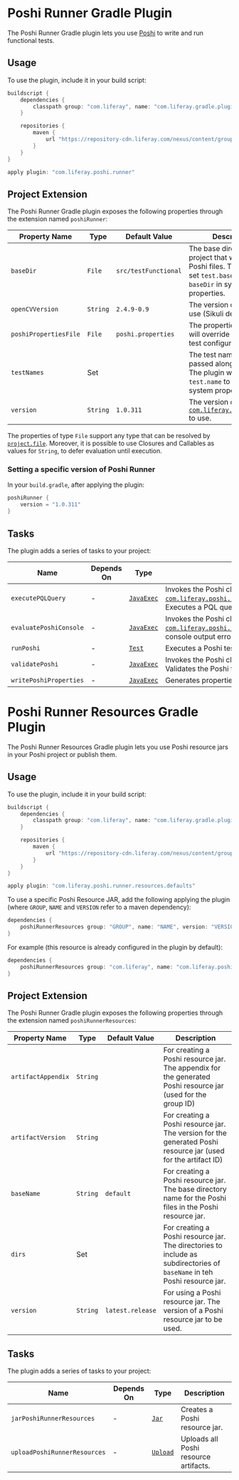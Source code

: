 # Poshi Runner Gradle Plugin

The Poshi Runner Gradle plugin lets you use [Poshi](https://github.com/liferay/liferay-portal/tree/master/modules/test/poshi)
to write and run functional tests.

## Usage

To use the plugin, include it in your build script:

```gradle
buildscript {
	dependencies {
		classpath group: "com.liferay", name: "com.liferay.gradle.plugins.poshi.runner", version: "3.0.56"
	}

	repositories {
		maven {
			url "https://repository-cdn.liferay.com/nexus/content/groups/public"
		}
	}
}

apply plugin: "com.liferay.poshi.runner"
```

## Project Extension

The Poshi Runner Gradle plugin exposes the following properties through the
extension named `poshiRunner`:

Property Name | Type | Default Value | Description
------------- | ---- | ------------- | -----------
`baseDir` | `File` | `src/testFunctional` | The base directory of hte project that will store the Poshi files. The plugin will set `test.base.dir.name` to `baseDir` in system properties.
`openCVVersion` | `String` | `2.4.9-0.9` | The version of OpenCV to use (Sikuli dependency).
`poshiPropertiesFile` | `File` | `poshi.properties` | The properties file that will override and update test configurations.
`testNames` | Set<String> | | The test names to be passed along to Poshi. The plugin will set `test.name` to `testNames` in system properties.
`version` | `String` | `1.0.311` | The version of [`com.liferay.poshi.runner`](https://github.com/liferay/liferay-portal/tree/master/modules/test/poshi/poshi-runner) to use.

The properties of type `File` support any type that can be resolved by
[`project.file`](https://docs.gradle.org/current/dsl/org.gradle.api.Project.html#org.gradle.api.Project:file(java.css.Object)).
Moreover, it is possible to use Closures and Callables as values for `String`,
to defer evaluation until execution.

### Setting a specific version of Poshi Runner
In your `build.gradle`, after applying the plugin:
```gradle
poshiRunner {
	version = "1.0.311"
}
```

## Tasks

The plugin adds a series of tasks to your project:

Name | Depends On | Type | Description
---- | ---------- | ---- | -----------
`executePQLQuery` | \- | [`JavaExec`](https://docs.gradle.org/current/dsl/org.gradle.api.tasks.JavaExec.html) | Invokes the Poshi class/method: [`com.liferay.poshi.runner.PoshiRunnerCommandExecutor.executePQLQuery`](https://github.com/liferay/liferay-portal/blob/master/modules/test/poshi/poshi-runner/src/main/java/com/liferay/poshi/runner/PoshiRunnerCommandExecutor.java). Executes a PQL query.
`evaluatePoshiConsole` | \- | [`JavaExec`](https://docs.gradle.org/current/dsl/org.gradle.api.tasks.JavaExec.html) | Invokes the Poshi class: [`com.liferay.poshi.runner.PoshiRunnerConsoleEvaluator`](https://github.com/liferay/liferay-portal/blob/master/modules/test/poshi/poshi-runner/src/main/java/com/liferay/poshi/runner/PoshiRunnerConsoleEvaluator.java). Evaluates console output errors.
`runPoshi` | \- | [`Test`](https://docs.gradle.org/current/dsl/org.gradle.api.tasks.testing.Test.html) | Executes a Poshi test.
`validatePoshi` | \- | [`JavaExec`](https://docs.gradle.org/current/dsl/org.gradle.api.tasks.JavaExec.html) | Invokes the Poshi class: [`com.liferay.poshi.core.PoshiValidation`](https://github.com/liferay/liferay-portal/blob/master/modules/test/poshi/poshi-core/src/main/java/com/liferay/poshi/core/PoshiValidation.java). Validates the Poshi file syntax
`writePoshiProperties` | \- | [`JavaExec`](https://docs.gradle.org/current/dsl/org.gradle.api.tasks.JavaExec.html) | Generates properties using meta data from Poshi files in the project.

# Poshi Runner Resources Gradle Plugin
The Poshi Runner Resources Gradle plugin lets you use Poshi resource jars in your Poshi project or publish them.

## Usage

To use the plugin, include it in your build script:

```gradle
buildscript {
	dependencies {
		classpath group: "com.liferay", name: "com.liferay.gradle.plugins.poshi.runner", version: "3.0.56"
	}

	repositories {
		maven {
			url "https://repository-cdn.liferay.com/nexus/content/groups/public"
		}
	}
}

apply plugin: "com.liferay.poshi.runner.resources.defaults"
```

To use a specific Poshi Resource JAR, add the following applying the plugin (where `GROUP`, `NAME` and `VERSION` refer to a maven dependency):
```gradle
dependencies {
	poshiRunnerResources group: "GROUP", name: "NAME", version: "VERSION"
}
```

For example (this resource is already configured in the plugin by default):
```gradle
dependencies {
	poshiRunnerResources group: "com.liferay", name: "com.liferay.poshi.runner.resources", version: "latest.release"
}
```

## Project Extension

The Poshi Runner Gradle plugin exposes the following properties through the
extension named `poshiRunnerResources`:

Property Name | Type | Default Value | Description
------------- | ---- | ------------- | -----------
`artifactAppendix` | `String` | | For creating a Poshi resource jar. The appendix for the generated Poshi resource jar (used for the group ID)
`artifactVersion` | `String` | | For creating a Poshi resource jar. The version for the generated Poshi resource jar (used for the artifact ID)
`baseName` | `String` | `default` | For creating a Poshi resource jar. The base directory name for the Poshi files in the Poshi resource jar.
`dirs` | Set<String> | | For creating a Poshi resource jar. The directories to include as subdirectories of `baseName` in teh Poshi resource jar.
`version` | `String` | `latest.release` | For using a Poshi resource jar. The version of a Poshi resource jar to be used.

## Tasks

The plugin adds a series of tasks to your project:

Name | Depends On | Type | Description
---- | ---------- | ---- | -----------
`jarPoshiRunnerResources` | \- | [`Jar`](https://docs.gradle.org/6.6/dsl/org.gradle.api.tasks.bundling.Jar.html) | Creates a Poshi resource jar.
`uploadPoshiRunnerResources` | \- | [`Upload`](https://docs.gradle.org/6.6/javadoc/org/gradle/api/tasks/Upload.html) | Uploads all Poshi resource artifacts.